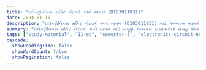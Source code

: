 ```yaml
---
title: "ઇલેક્ટ્રોનિક્સ સર્કિટ નેટવર્ક અને માપન (DI03011031)"
date: 2024-01-15
description: "ઇલેક્ટ્રોનિક્સ સર્કિટ નેટવર્ક અને માપન (DI03011031) માટે અભ્યાસ સામગ્રી, પ્રશ્નપત્રો અને ઉકેલો - ઇલેક્ટ્રોનિક્સ અને કમ્યુનિકેશન એન્જિનિયરિંગ, સેમેસ્ટર 3"
summary: "ઇલેક્ટ્રોનિક્સ સર્કિટ નેટવર્ક અને માપન માટે સંપૂર્ણ અભ્યાસ સંસાધનોનો સંગ્રહ જેમાં સિલેબસ અને વિગતવાર કોર્સ સામગ્રીનો સમાવેશ થાય છે"
tags: ["study-material", "11-ec", "semester-3", "electronics-circuit-network", "measurement", "DI03011031"]
cascade:
  showReadingTime: false
  showWordCount: false
  showPagination: false
---
```

